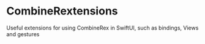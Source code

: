 # CombineRextensions

Useful extensions for using CombineRex in SwiftUI, such as bindings, Views and gestures
